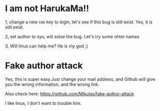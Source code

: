 # I am not HarukaMa!!
1, change a new ras key to login, let's see if this bug is still exist.
Yes, it is still exist.

2, set author to syo, will solve the bug.
Let's try some ohter names

3, Will linus can help me? He is my god ;)

# Fake author attack
Yes, this is super easy.Just change your mail address, and Github will
give you the wrong information, and the wrong link.

Also check here:
https://github.com/Mikulas/fake-author-attack

I like linus, I don't want to trouble him.

